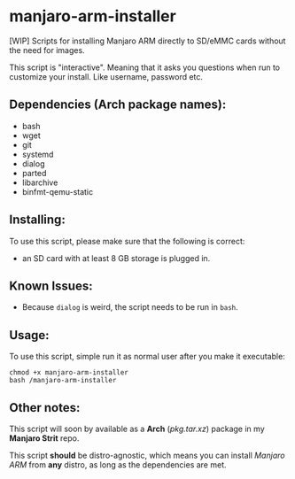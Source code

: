 # manjaro-arm-installer

[WIP] Scripts for installing Manjaro ARM directly to SD/eMMC cards without the need for images.

This script is "interactive". Meaning that it asks you questions when run to customize your install. Like username, password etc.


## Dependencies (Arch package names):
* bash
* wget
* git
* systemd
* dialog
* parted
* libarchive
* binfmt-qemu-static

## Installing:
To use this script, please make sure that the following is correct:

* an SD card with at least 8 GB storage is plugged in.

## Known Issues:
* Because `dialog` is weird, the script needs to be run in `bash`.

## Usage:
To use this script, simple run it as normal user after you make it executable:
```
chmod +x manjaro-arm-installer
bash /manjaro-arm-installer
```

## Other notes:
This script will soon by available as a **Arch** (*pkg.tar.xz*) package in my **Manjaro Strit** repo.

This script **should** be distro-agnostic, which means you can install *Manjaro ARM* from **any** distro, as long as the dependencies are met.

